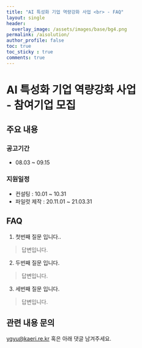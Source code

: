 ```yaml
---
title: "AI 특성화 기업 역량강화 사업 <br> - FAQ"
layout: single
header:
  overlay_image: /assets/images/base/bg4.png
permalink: /aisolution/
author_profile: false
toc: true
toc_sticky : true
comments: true
---
```


# AI 특성화 기업 역량강화 사업 <br>- 참여기업 모집

## 주요 내용
### 공고기간
- 08.03 ~ 09.15

### 지원일정
- 컨설팅 : 10.01 ~ 10.31
- 파일럿 제작 : 20.11.01 ~ 21.03.31  

## FAQ

1. 첫번째 질문 입니다..
> 답변입니다.

2. 두번째 질문 입니다.
> 답변입니다.

3. 세번째 질문 입니다.
> 답변입니다.

## 관련 내용 문의
ygyu@kaeri.re.kr 혹은 아래 댓글 남겨주세요.
